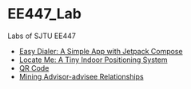 # EE447_Lab
Labs of SJTU EE447

- [Easy Dialer: A Simple App with Jetpack Compose](Lab1/README.md)
- [Locate Me: A Tiny Indoor Positioning System](Lab2/README.md)
- [QR Code](Lab3/README.md)
- [Mining Advisor-advisee Relationships](Lab4/README.md)